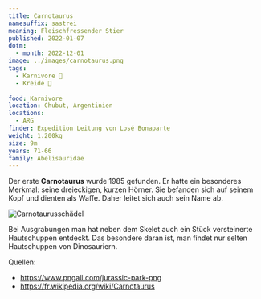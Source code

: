 ```yaml
---
title: Carnotaurus
namesuffix: sastrei
meaning: Fleischfressender Stier
published: 2022-01-07
dotm:
  - month: 2022-12-01
image: ../images/carnotaurus.png
tags:
  - Karnivore 🥩
  - Kreide 🦴
  
food: Karnivore
location: Chubut, Argentinien
locations:
  - ARG
finder: Expedition Leitung von Losé Bonaparte
weight: 1.200kg
size: 9m
years: 71-66
family: Abelisauridae
---
```

Der erste **Carnotaurus** wurde 1985 gefunden. Er hatte ein besonderes Merkmal: seine dreieckigen, kurzen Hörner. Sie befanden sich auf seinem Kopf und dienten als Waffe. Daher leitet sich auch sein Name ab.

![Carnotaurusschädel](../images/carnotaurus-schädel.jpg)

Bei Ausgrabungen man hat neben dem Skelet auch ein Stück versteinerte Hautschuppen entdeckt. Das besondere daran ist, man findet nur selten Hautschuppen von Dinosauriern.

Quellen:

* <https://www.pngall.com/jurassic-park-png>
* <https://fr.wikipedia.org/wiki/Carnotaurus>
